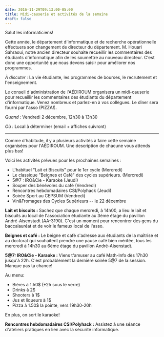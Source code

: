 ```yaml
---
date: 2016-11-29T09:13:00-05:00
title: Midi-causerie et activités de la semaine
draft: false
---
```


Salut les informaticiens!

Cette année, le département d'informatique et de recherche opérationnelle effectuera son changement de directeur du département.
M. Houari Sahraoui, notre ancien directeur souhaite recueillir les commentaires des étudiants d'informatique afin de les soumettre au nouveau directeur.
C'est donc une opportunité que nous devons saisir pour améliorer nos programmes.

<!--more-->

*À discuter :* La vie étudiante, les programmes de bourses, le recrutement et l'enseignement.

Le conseil d'administration de l'AÉDIROUM organisera un midi-causerie pour recueillir les commentaires des étudiants du département d'informatique.
Venez nombreux et parlez-en à vos collègues.
Le dîner sera fourni par l'asso (PIZZA!).

*Quand :* Vendredi 2 décembre, 12h30 à 13h30

*Où :* Local à déterminer (email + affiches suivront)

---

Comme d'habitude, il y a plusieurs activités à faire cette semaine organisées pour l'AÉDIROUM.
Une description de chacune vous attends plus bas!

Voici les activités prévues pour les prochaines semaines :

* L'habituel "Lait et Biscuits" pour le 1er cycle (Mercredi)
* Le classique "Beignes et Café" des cycles supérieurs. (Mercredi)
* 5@7 : IRO&Cie - Karaoke (Jeudi)
* Souper des bénévoles du café (Vendredi)
* Rencontres hebdomadaires CSI/Polyhack (Jeudi)
* Soirée Sport au CEPSUM (Vendredi)
* Vin&Fromages des Cycles Supérieurs -- le 22 décembre

**Lait et biscuits :**
Sachez que chaque mercredi, à 14h00, a lieu le lait et biscuits au local de l'association étudiante au 3ème étage du pavillon André-Aisenstadt (AA-3190).
C'est un moment pour rencontrer des gens du baccalauréat et de voir le fameux local de l'asso.

**Beignes et café :**
Le beigne et café s'adresse aux étudiants de la maîtrise et au doctorat qui souhaitent prendre une pause café bien méritée, tous les mercredi à 14h30 au 6ème étage du pavillon André-Aisenstadt.

**5@7: IRO&Cie - Karaoke :**
Viens t'amuser au café Math-Info dès 17h30 jusqu'à 22h.
C'est probablement la dernière soirée 5@7 de la session.
Manque pas ta chance!

Au menu:

* Bières à 1.50$ (+25 sous le verre)
* Drinks à 2$
* Shooters à 1$
* Jus et liqueurs à 1$
* Pizza à 1.50$ la pointe, vers 19h30-20h

En plus, on sort le karaoke!

**Rencontres hebdomadaires CSI/Polyhack :**
Assistez à une séance d'ateliers pratiques en lien avec la sécurité informatique.
